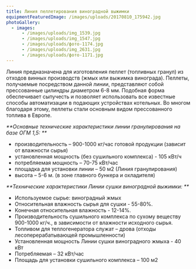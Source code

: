 ```yaml
---
title: Линия пеллетирования виноградной выжимки
equipmentFeaturedImage: /images/uploads/20170810_175942.jpg
photoGallery:
  - images:
      - /images/uploads/img_1539.jpg
      - /images/uploads/img_1547.jpg
      - /images/uploads/фото-1174.jpg
      - /images/uploads/img_2631.jpg
      - /images/uploads/фото-1171.jpg
---
```

Линия предназначена для изготовления пеллет (топливных гранул) из отходов винных производств (жмых или выжимка винограда). Пеллеты, получаемые посредством данной линии, представляют собой прессованные цилиндры диаметром 6-8 мм. Подобная форма обеспечивает сыпучесть и позволяет использовать все известные способы автоматизации в подающих устройствах котельных. Во многом благодаря этому, пеллеты стали основным видом прессованного топлива в Европе.

_**Основные технические характеристики линии гранулирования на базе ОГМ 1,5:
**_

* производительность – 900-1000 кг/час готовой продукции (зависит от влажности сырья)
* установленная мощность (без сушильного комплекса) - 105 кВт/ч
* потребляемая мощность – 70-75 кВт/час
* площадка для установки линии – 50 м2 (Линия гранулирования)
* высота – 5-6 м. (в зоне главного бункера и охладителя)

_**Технические характеристики Линии сушки виноградной выжимки:
**_

* Используемое сырье: виноградный жмых
* Относительная влажность сырья для сушки - 55-80%.
* Конечная относительная влажность - 12-14%.
* Производительность сушильного комплекса по сухому веществу 900-1000 кг/ч., в зависимости от влажности исходного сырья.
* Топливом для теплогенератора служат – дрова (отходы лесоперерабатывающей промышленности)
* Установленная мощность Линии сушки виноградного жмыха - 40 кВт
* Потребляемая – 32 кВт/час
* Площадь для установки сушильного комплекса – 100 м2
